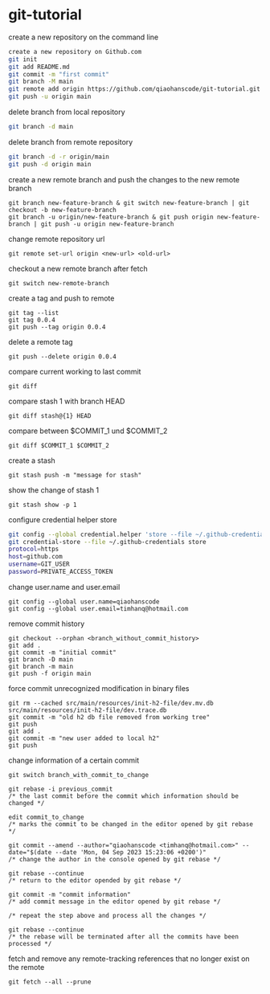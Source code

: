 # git-tutorial
create a new repository on the command line
```sh
create a new repository on Github.com
git init
git add README.md
git commit -m "first commit"
git branch -M main
git remote add origin https://github.com/qiaohanscode/git-tutorial.git
git push -u origin main
```
delete branch from local repository
```sh
git branch -d main
```
delete branch from remote repository
```sh
git branch -d -r origin/main
git push -d origin main
```
create a new remote branch and push the changes to the new remote branch
```
git branch new-feature-branch & git switch new-feature-branch | git checkout -b new-feature-branch
git branch -u origin/new-feature-branch & git push origin new-feature-branch | git push -u origin new-feature-branch
```
change remote repository url
````aidl
git remote set-url origin <new-url> <old-url>
````
checkout a new remote branch after fetch
```
git switch new-remote-branch
```
create a tag and push to remote
```
git tag --list
git tag 0.0.4
git push --tag origin 0.0.4
```
delete a remote tag
```
git push --delete origin 0.0.4
```
compare current working to last commit
```
git diff
```
compare stash 1 with branch HEAD
```
git diff stash@{1} HEAD
```
compare between $COMMIT_1 und $COMMIT_2
```
git diff $COMMIT_1 $COMMIT_2
```
create a stash 
```
git stash push -m "message for stash"
```
show the change of  stash 1
```
git stash show -p 1
```
configure credential helper store
```sh
git config --global credential.helper 'store --file ~/.github-credentials'
git credential-store --file ~/.github-credentials store
protocol=https
host=github.com
username=GIT_USER
password=PRIVATE_ACCESS_TOKEN

```
change user.name and user.email
```
git config --global user.name=qiaohanscode
git config --global user.email=timhanq@hotmail.com
```
remove commit history
````
git checkout --orphan <branch_without_commit_history>
git add .
git commit -m "initial commit"
git branch -D main
git branch -m main
git push -f origin main
````

force commit unrecognized modification in binary files
````
git rm --cached src/main/resources/init-h2-file/dev.mv.db src/main/resources/init-h2-file/dev.trace.db
git commit -m "old h2 db file removed from working tree"
git push 
git add .
git commit -m "new user added to local h2"
git push 
````

change information of a certain commit
```
git switch branch_with_commit_to_change

git rebase -i previous_commit 
/* the last commit before the commit which information should be changed */

edit commit_to_change 
/* marks the commit to be changed in the editor opened by git rebase */

git commit --amend --author="qiaohanscode <timhanq@hotmail.com>" --date="$(date --date 'Mon, 04 Sep 2023 15:23:06 +0200')" 
/* change the author in the console opened by git rebase */

git rebase --continue 
/* return to the editor opended by git rebase */

git commit -m "commit information" 
/* add commit message in the editor opened by git rebase */

/* repeat the step above and process all the changes */

git rebase --continue 
/* the rebase will be terminated after all the commits have been processed */
```

fetch and remove any remote-tracking references that no longer exist on the remote
```
git fetch --all --prune
```
